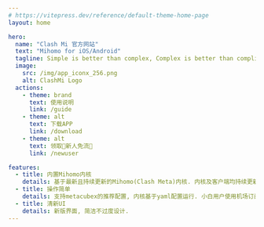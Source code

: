 ```yaml
---
# https://vitepress.dev/reference/default-theme-home-page
layout: home

hero:
  name: "Clash Mi 官方网站"
  text: "Mihomo for iOS/Android"
  tagline: Simple is better than complex, Complex is better than complicated
  image:
    src: /img/app_iconx_256.png
    alt: ClashMi Logo
  actions:
    - theme: brand
      text: 使用说明
      link: /guide
    - theme: alt
      text: 下载APP
      link: /download
    - theme: alt
      text: 领取💖新人免流💖
      link: /newuser

features:
  - title: 内置Mihomo内核
    details: 基于最新且持续更新的Mihomo(Clash Meta)内核. 内核及客户端均持续更新维护，放心使用.
  - title: 操作简单
    details: 支持metacubex的推荐配置, 内核基于yaml配置运行. 小白用户使用机场订阅即可使用.
  - title: 清新UI
    details: 新版界面, 简洁不过度设计.
---
```


